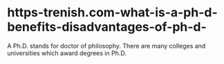 # https-trenish.com-what-is-a-ph-d-benefits-disadvantages-of-ph-d-
A Ph.D. stands for doctor of philosophy. There are many colleges and universities which award degrees in Ph.D.
